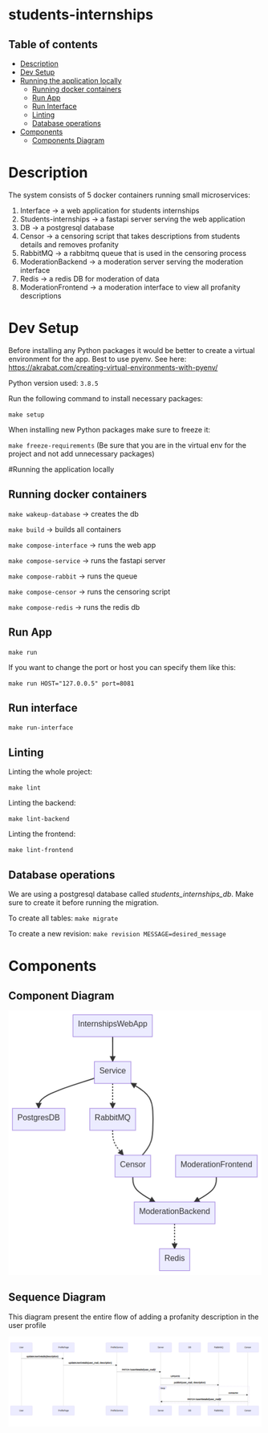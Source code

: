 # students-internships

## Table of contents
 - [Description](#description)
 - [Dev Setup](#dev-setup)
 - [Running the application locally](#running-the-application-locally)
   * [Running docker containers](#running-docker-containers)
   * [Run App](#run-app)
   * [Run Interface](#run-interface)
   * [Linting](#linting)
   * [Database operations](#database-operations)
 - [Components](#components)
   * [Components Diagram](#component-diagram) 


# Description

The system consists of 5 docker containers running small microservices:

1. Interface -> a web application for students internships
2. Students-internships -> a fastapi server serving the web application
3. DB -> a postgresql database
4. Censor -> a censoring script that takes descriptions from students details and removes profanity
5. RabbitMQ -> a rabbitmq queue that is used in the censoring process
6. ModerationBackend -> a moderation server serving the moderation interface
7. Redis -> a redis DB for moderation of data
8. ModerationFrontend -> a moderation interface to view all profanity descriptions

# Dev Setup

Before installing any Python packages it would be better to create a virtual environment for the app. Best to use pyenv.
See here: https://akrabat.com/creating-virtual-environments-with-pyenv/

Python version used: `3.8.5`

Run the following command to install necessary packages:

`make setup`

When installing new Python packages make sure to freeze it:

`make freeze-requirements`
(Be sure that you are in the virtual env for the project and not add unnecessary packages)


#Running the application locally

## Running docker containers

`make wakeup-database` -> creates the db

`make build` -> builds all containers

`make compose-interface` -> runs the web app

`make compose-service` -> runs the fastapi server

`make compose-rabbit` -> runs the queue

`make compose-censor` -> runs the censoring script

`make compose-redis` -> runs the redis db

## Run App

`make run`
 
 If you want to change the port or host you can specify them like this:
 
 `make run HOST="127.0.0.5" port=8081`

## Run interface

`make run-interface`

## Linting

Linting the whole project:

`make lint`

Linting the backend:

`make lint-backend`

Linting the frontend:

`make lint-frontend`

## Database operations

We are using a postgresql database called _students_internships_db_. Make sure to create it before running the migration.

To create all tables:
`make migrate`

To create a new revision:
`make revision MESSAGE=desired_message`

# Components

## Component Diagram
![Components Diagram](./Diagrams/ContainerDiagram.png)


## Sequence Diagram

This diagram present the entire flow of adding a profanity description in the user profile

![Sequence Diagram](./Diagrams/SequenceDiagramCensor.png)

